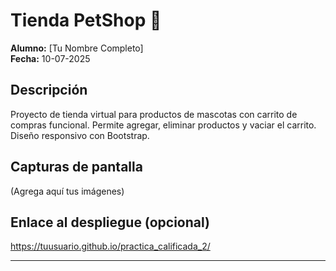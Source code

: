 # Tienda PetShop 🐾

**Alumno:** [Tu Nombre Completo]  
**Fecha:** 10-07-2025

## Descripción
Proyecto de tienda virtual para productos de mascotas con carrito de compras funcional. Permite agregar, eliminar productos y vaciar el carrito. Diseño responsivo con Bootstrap.

## Capturas de pantalla
(Agrega aquí tus imágenes)

## Enlace al despliegue (opcional)
https://tuusuario.github.io/practica_calificada_2/

---
